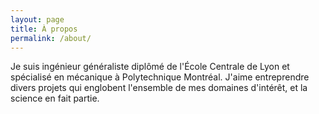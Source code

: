```yaml
---
layout: page
title: À propos
permalink: /about/
---
```

Je suis ingénieur généraliste diplômé de l'École Centrale de Lyon et spécialisé en mécanique à Polytechnique Montréal. J'aime entreprendre divers projets qui englobent l'ensemble de mes domaines d'intérêt, et la science en fait partie.
